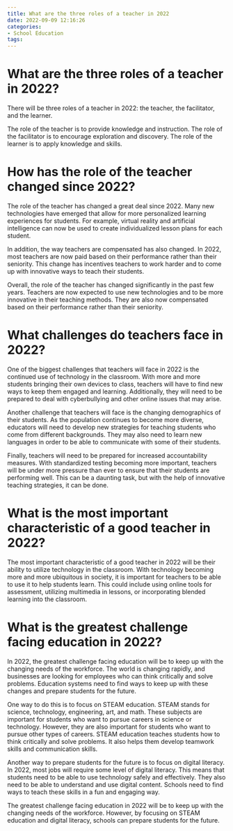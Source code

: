 ```yaml
---
title: What are the three roles of a teacher in 2022
date: 2022-09-09 12:16:26
categories:
- School Education
tags:
---
```



#  What are the three roles of a teacher in 2022?

There will be three roles of a teacher in 2022: the teacher, the facilitator, and the learner.

The role of the teacher is to provide knowledge and instruction. The role of the facilitator is to encourage exploration and discovery. The role of the learner is to apply knowledge and skills.

#  How has the role of the teacher changed since 2022?

The role of the teacher has changed a great deal since 2022. Many new technologies have emerged that allow for more personalized learning experiences for students. For example, virtual reality and artificial intelligence can now be used to create individualized lesson plans for each student.

In addition, the way teachers are compensated has also changed. In 2022, most teachers are now paid based on their performance rather than their seniority. This change has incentives teachers to work harder and to come up with innovative ways to teach their students.

Overall, the role of the teacher has changed significantly in the past few years. Teachers are now expected to use new technologies and to be more innovative in their teaching methods. They are also now compensated based on their performance rather than their seniority.

#  What challenges do teachers face in 2022?

One of the biggest challenges that teachers will face in 2022 is the continued use of technology in the classroom. With more and more students bringing their own devices to class, teachers will have to find new ways to keep them engaged and learning. Additionally, they will need to be prepared to deal with cyberbullying and other online issues that may arise.

Another challenge that teachers will face is the changing demographics of their students. As the population continues to become more diverse, educators will need to develop new strategies for teaching students who come from different backgrounds. They may also need to learn new languages in order to be able to communicate with some of their students.

Finally, teachers will need to be prepared for increased accountability measures. With standardized testing becoming more important, teachers will be under more pressure than ever to ensure that their students are performing well. This can be a daunting task, but with the help of innovative teaching strategies, it can be done.

#  What is the most important characteristic of a good teacher in 2022?

The most important characteristic of a good teacher in 2022 will be their ability to utilize technology in the classroom. With technology becoming more and more ubiquitous in society, it is important for teachers to be able to use it to help students learn. This could include using online tools for assessment, utilizing multimedia in lessons, or incorporating blended learning into the classroom.

#  What is the greatest challenge facing education in 2022?

In 2022, the greatest challenge facing education will be to keep up with the changing needs of the workforce. The world is changing rapidly, and businesses are looking for employees who can think critically and solve problems. Education systems need to find ways to keep up with these changes and prepare students for the future.

One way to do this is to focus on STEAM education. STEAM stands for science, technology, engineering, art, and math. These subjects are important for students who want to pursue careers in science or technology. However, they are also important for students who want to pursue other types of careers. STEAM education teaches students how to think critically and solve problems. It also helps them develop teamwork skills and communication skills.

Another way to prepare students for the future is to focus on digital literacy. In 2022, most jobs will require some level of digital literacy. This means that students need to be able to use technology safely and effectively. They also need to be able to understand and use digital content. Schools need to find ways to teach these skills in a fun and engaging way.

The greatest challenge facing education in 2022 will be to keep up with the changing needs of the workforce. However, by focusing on STEAM education and digital literacy, schools can prepare students for the future.